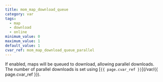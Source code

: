 ```yaml
---
title: mom_map_download_queue
category: var
tags:
  - map
  - download
  - online
minimum_value: 0
maximum_value: 1
default_value: 1
cvar_ref: mom_map_download_queue_parallel
---
```


If enabled, maps will be queued to download, allowing parallel downloads. The number of parallel downloads is set using [`{{ page.cvar_ref }}`](/var/{{ page.cvar_ref }}).